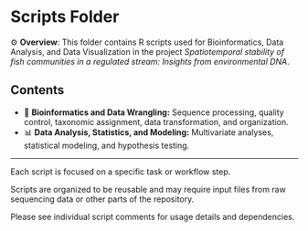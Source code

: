 # Scripts Folder

⚙️ **Overview**: This folder contains R scripts used for Bioinformatics, Data Analysis, and Data Visualization in the project _Spatiotemporal stability of fish communities in a regulated stream: Insights from environmental DNA_.

## Contents

- 🧬 **Bioinformatics and Data Wrangling:** Sequence processing, quality control, taxonomic assignment, data transformation, and organization.
- 📊 **Data Analysis, Statistics, and Modeling:** Multivariate analyses, statistical modeling, and hypothesis testing.

---

Each script is focused on a specific task or workflow step.

Scripts are organized to be reusable and may require input files from raw sequencing data or other parts of the repository.

Please see individual script comments for usage details and dependencies.
